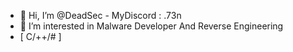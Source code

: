 - 👋 Hi, I’m @DeadSec - MyDiscord : .73n
- 👀 I’m interested in Malware Developer And Reverse Engineering
- [ C/++/# ]




<!---
deadsec069/deadsec069 is a ✨ special ✨ repository because its `README.md` (this file) appears on your GitHub profile.
You can click the Preview link to take a look at your changes.
--->
